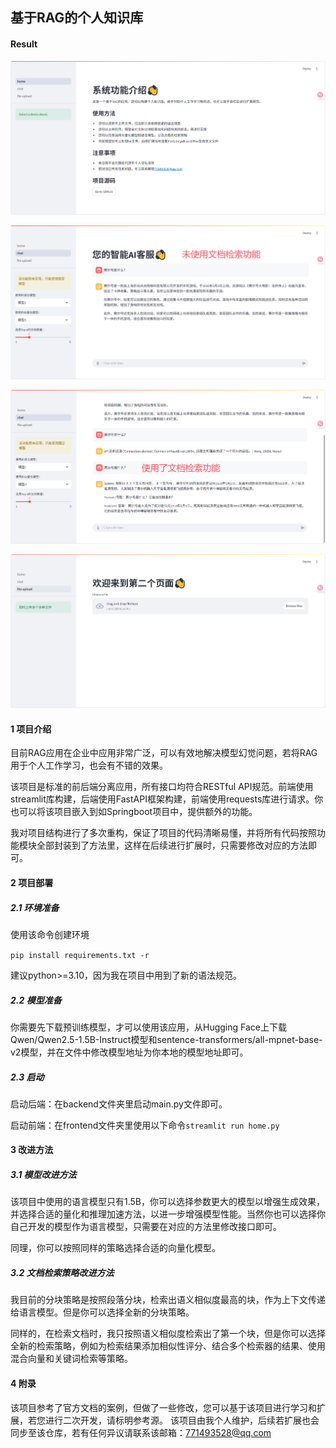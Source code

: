 ## 基于RAG的个人知识库

#### Result

![](assets/1747837381994.png)

![](assets/1747837729137.png)

![](assets/1747838042982.png)

![](assets/1747837637609.png)

#### 1 项目介绍

目前RAG应用在企业中应用非常广泛，可以有效地解决模型幻觉问题，若将RAG用于个人工作学习，也会有不错的效果。

该项目是标准的前后端分离应用，所有接口均符合RESTful API规范。前端使用streamlit库构建，后端使用FastAPI框架构建，前端使用requests库进行请求。你也可以将该项目嵌入到如Springboot项目中，提供额外的功能。

我对项目结构进行了多次重构，保证了项目的代码清晰易懂，并将所有代码按照功能模块全部封装到了方法里，这样在后续进行扩展时，只需要修改对应的方法即可。

#### 2 项目部署

##### 2.1 环境准备

使用该命令创建环境

```pip install requirements.txt -r```

建议python>=3.10，因为我在项目中用到了新的语法规范。

##### 2.2 模型准备

你需要先下载预训练模型，才可以使用该应用，从Hugging Face上下载Qwen/Qwen2.5-1.5B-Instruct模型和sentence-transformers/all-mpnet-base-v2模型，并在文件中修改模型地址为你本地的模型地址即可。

##### 2.3 启动

启动后端：在backend文件夹里启动main.py文件即可。

启动前端：在frontend文件夹里使用以下命令```streamlit run home.py```

#### 3 改进方法

##### 3.1 模型改进方法

该项目中使用的语言模型只有1.5B，你可以选择参数更大的模型以增强生成效果，并选择合适的量化和推理加速方法，以进一步增强模型性能。当然你也可以选择你自己开发的模型作为语言模型，只需要在对应的方法里修改接口即可。

同理，你可以按照同样的策略选择合适的向量化模型。

##### 3.2 文档检索策略改进方法

我目前的分块策略是按照段落分块，检索出语义相似度最高的块，作为上下文传递给语言模型。但是你可以选择全新的分块策略。

同样的，在检索文档时，我只按照语义相似度检索出了第一个块，但是你可以选择全新的检索策略，例如为检索结果添加相似性评分、结合多个检索器的结果、使用混合向量和关键词检索等策略。

#### 4 附录

该项目参考了官方文档的案例，但做了一些修改，您可以基于该项目进行学习和扩展，若您进行二次开发，请标明参考源。
该项目由我个人维护，后续若扩展也会同步至该仓库，若有任何异议请联系该邮箱：771493528@qq.com

